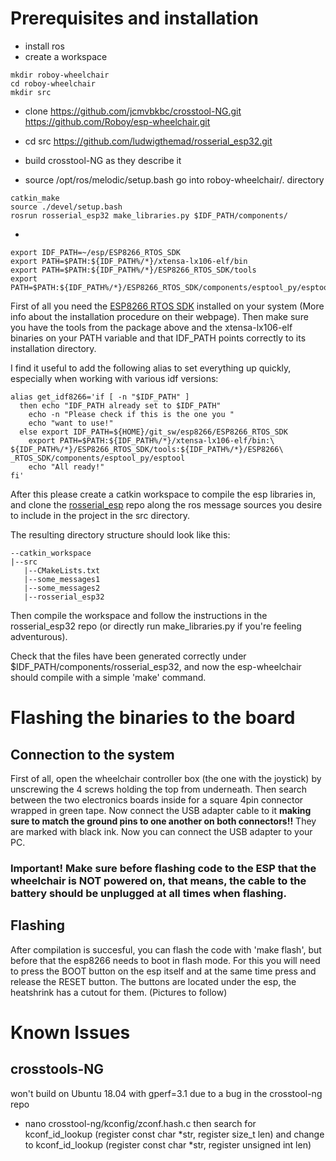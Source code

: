 # Prerequisites and installation
* install ros
* create a workspace 
```
mkdir roboy-wheelchair
cd roboy-wheelchair
mkdir src
```
* clone 
  https://github.com/jcmvbkbc/crosstool-NG.git
  https://github.com/Roboy/esp-wheelchair.git
* cd src 
  https://github.com/ludwigthemad/rosserial_esp32.git

* build crosstool-NG as they describe it 
* source /opt/ros/melodic/setup.bash
  go into roboy-wheelchair/. directory
```
catkin_make 
source ./devel/setup.bash
rosrun rosserial_esp32 make_libraries.py $IDF_PATH/components/
```
* 
```
export IDF_PATH=~/esp/ESP8266_RTOS_SDK
export PATH=$PATH:${IDF_PATH%/*}/xtensa-lx106-elf/bin
export PATH=$PATH:${IDF_PATH%/*}/ESP8266_RTOS_SDK/tools
export PATH=$PATH:${IDF_PATH%/*}/ESP8266_RTOS_SDK/components/esptool_py/esptool
```

  

First of all you need the [ESP8266 RTOS SDK](https://github.com/espressif/ESP8266_RTOS_SDK) installed on your system (More info about the installation procedure on their webpage).
Then make sure you have the tools from the package above and the xtensa-lx106-elf binaries on your PATH variable and that IDF_PATH points correctly to its installation directory.

I find it useful to add the following alias to set everything up quickly, especially when working with various idf versions:
```
alias get_idf8266='if [ -n "$IDF_PATH" ]
  then echo "IDF_PATH already set to $IDF_PATH"
    echo -n "Please check if this is the one you "
    echo "want to use!"
  else export IDF_PATH=${HOME}/git_sw/esp8266/ESP8266_RTOS_SDK
    export PATH=$PATH:${IDF_PATH%/*}/xtensa-lx106-elf/bin:\
${IDF_PATH%/*}/ESP8266_RTOS_SDK/tools:${IDF_PATH%/*}/ESP8266\
_RTOS_SDK/components/esptool_py/esptool
    echo "All ready!"
fi'
```
After this please create a catkin workspace to compile the esp libraries in, and clone the [rosserial_esp](https://github.com/ludwigthemad/rosserial_esp32) repo along the ros message sources you desire to include in the project in the src directory.

The resulting directory structure should look like this:
```
--catkin_workspace
|--src
   |--CMakeLists.txt
   |--some_messages1
   |--some_messages2
   |--rosserial_esp32
```

Then compile the workspace and follow the instructions in the rosserial_esp32 repo (or directly run make_libraries.py if you're feeling adventurous).

Check that the files have been generated correctly under $IDF_PATH/components/rosserial_esp32, and now the esp-wheelchair should compile with a simple 'make' command.

# Flashing the binaries to the board
## Connection to the system
First of all, open the wheelchair controller box (the one with the joystick) by unscrewing the 4 screws holding the top from underneath. Then search between the two electronics boards inside for a square 4pin connector wrapped in green tape. Now connect the USB adapter cable to it **making sure to match the ground pins to one another on both connectors!!** They are marked with black ink. Now you can connect the USB adapter to your PC.

### Important! Make sure before flashing code to the ESP that the wheelchair is NOT powered on, that means, the cable to the battery should be unplugged at all times when flashing.

## Flashing
After compilation is succesful, you can flash the code with 'make flash', but before that the esp8266 needs to boot in flash mode. For this you will need to press the BOOT button on the esp itself and at the same time press and release the RESET button. The buttons are located under the esp, the heatshrink has a cutout for them. (Pictures to follow)


# Known Issues 
## crosstools-NG
won't build on Ubuntu 18.04 with gperf=3.1 due to a bug in the crosstool-ng repo 
* nano crosstool-ng/kconfig/zconf.hash.c 
then search for 
kconf_id_lookup (register const char *str, register size_t len)
and change to
kconf_id_lookup (register const char *str, register unsigned int len)
